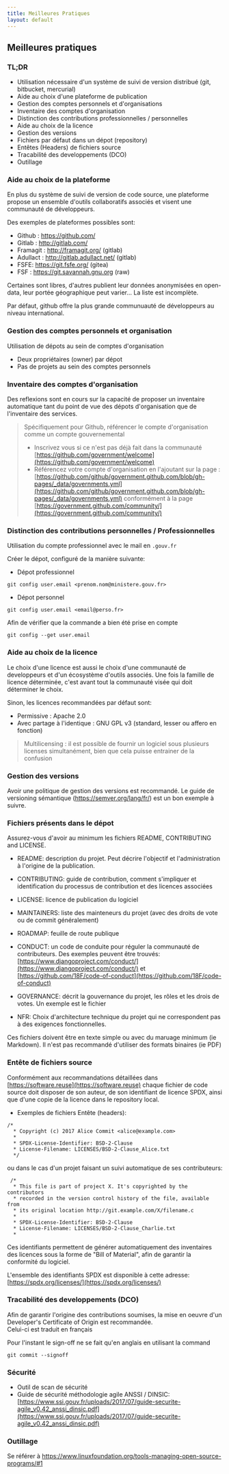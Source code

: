 ```yaml
---
title: Meilleures Pratiques
layout: default
---
```


## Meilleures pratiques

### TL;DR

* Utilisation nécessaire d'un système de suivi de version distribué (git, bitbucket, mercurial) 
* Aide au choix d'une plateforme de publication
* Gestion des comptes personnels et d'organisations
* Inventaire des comptes d'organisation
* Distinction des contributions professionnelles / personnelles
* Aide au choix de la licence
* Gestion des versions
* Fichiers par défaut dans un dépot (repository)
* Entêtes (Headers) de fichiers source
* Tracabilité des developpements (DCO)
* Outillage

### Aide au choix de la plateforme 

En plus du système de suivi de version de code source, une plateforme propose un ensemble d'outils collaboratifs associés et visent une communauté de développeurs.

Des exemples de plateformes possibles sont:
 * Github : https://github.com/
 * Gitlab : http://gitlab.com/
 * Framagit : http://framagit.org/ (gitlab)
 * Adullact : http://gitlab.adullact.net/ (gitlab)
 * FSFE: https://git.fsfe.org/ (gitea)
 * FSF : https://git.savannah.gnu.org (raw)

Certaines sont libres, d'autres publient leur données anonymisées en open-data, leur portée géographique peut varier... La liste est incomplète.

Par défaut, github offre la plus grande communuauté de développeurs au niveau international.

### Gestion des comptes personnels et organisation

Utilisation de dépots au sein de comptes d'organisation
 
 * Deux propriétaires (owner) par dépot
 * Pas de projets au sein des comptes personnels

### Inventaire des comptes d'organisation

Des reflexions sont en cours sur la capacité de proposer un inventaire automatique tant du point de vue des dépots
d'organisation que de l'inventaire des services.

 > Spécifiquement pour Github, référencer le compte d'organisation comme un compte gouvernemental
 >  * Inscrivez vous si ce n'est pas déjà fait dans la communauté [https://github.com/government/welcome](https://github.com/government/welcome)
 >  * Référencez votre compte d'organisation en l'ajoutant sur la page : [https://github.com/github/government.github.com/blob/gh-pages/_data/governments.yml](https://github.com/github/government.github.com/blob/gh-pages/_data/governments.yml) conformément à la page [https://government.github.com/community/](https://government.github.com/community/)

### Distinction des contributions personnelles / Professionnelles

Utilisation du compte professionnel avec le mail en ```.gouv.fr```

Créer le dépot, configuré de la manière suivante:

* Dépot professionnel

`git config user.email <prenom.nom@ministere.gouv.fr>`

* Dépot personnel

`git config user.email <email@perso.fr>`

Afin de vérifier que la commande a bien été prise en compte

`git config --get user.email`

### Aide au choix de la licence

Le choix d'une licence est aussi le choix d'une communauté de developpeurs et d'un écosystème d'outils associés. Une fois la famille de licence déterminée, c'est avant tout la communauté visée qui doit déterminer le choix.

Sinon, les licences recommandées par défaut sont:
  * Permissive : Apache 2.0
  * Avec partage à l'identique : GNU GPL v3 (standard, lesser ou affero en fonction)

 > Multilicensing : il est possible de fournir un logiciel sous plusieurs licenses simultanément, bien que cela puisse entrainer de la confusion

### Gestion des versions

Avoir une politique de gestion des versions est recommandé. Le guide de versioning sémantique (https://semver.org/lang/fr/) est un bon exemple à suivre.

### Fichiers présents dans le dépot

Assurez-vous d'avoir au minimum les fichiers README, CONTRIBUTING and LICENSE.

* README: description du projet. Peut décrire l'objectif et l'administration à l'origine de la publication.

* CONTRIBUTING: guide de contribution, comment s'impliquer et identification du processus de contribution et des licences associées

* LICENSE: licence de publication du logiciel

* MAINTAINERS: liste des mainteneurs du projet (avec des droits de vote ou de commit généralement)

* ROADMAP: feuille de route publique

* CONDUCT: un code de conduite pour réguler la communauté de contributeurs. Des exemples peuvent être trouvés:  [https://www.djangoproject.com/conduct/](https://www.djangoproject.com/conduct/) et [https://github.com/18F/code-of-conduct](https://github.com/18F/code-of-conduct)

* GOVERNANCE: décrit la gouvernance du projet, les rôles et les drois de votes. Un exemple est le fichier 

* NFR: Choix d'architecture technique du projet qui ne correspondent pas à des exigences fonctionnelles.

Ces fichiers doivent être en texte simple ou avec du maruage minimum (ie Markdown). Il n'est pas recommandé d'utiliser des formats binaires (ie PDF)

### Entête de fichiers source

Conformément aux recommandations détaillées dans [https://software.reuse](https://software.reuse) chaque fichier de code source
doit disposer de son auteur, de son identifiant de licence SPDX, ainsi que d'une copie de la licence dans le repository local.
  *  Exemples de fichiers Entête  (headers):

```
/*
  * Copyright (c) 2017 Alice Commit <alice@example.com>
  * 
  * SPDX-License-Identifier: BSD-2-Clause
  * License-Filename: LICENSES/BSD-2-Clause_Alice.txt
  */

```

ou dans le cas d'un projet faisant un suivi automatique de ses contributeurs:

```
 /*
  * This file is part of project X. It's copyrighted by the contributors
  * recorded in the version control history of the file, available from
  * its original location http://git.example.com/X/filename.c
  * 
  * SPDX-License-Identifier: BSD-2-Clause
  * License-Filename: LICENSES/BSD-2-Clause_Charlie.txt
  *
```

Ces identifiants permettent de générer automatiquement des inventaires des licences sous la forme de "Bill of Material", afin de
garantir la conformité du logiciel.

L'ensemble des identifiants SPDX est disponible à cette adresse: [https://spdx.org/licenses/](https://spdx.org/licenses/)

### Tracabilité des developpements (DCO)

Afin de garantir l'origine des contributions soumises, la mise en oeuvre d'un Developer's Certificate of Origin est recommandée.  
Celui-ci est traduit en français

Pour l'instant le sign-off ne se fait qu'en anglais en utilisant la command

`git commit --signoff`

### Sécurité

 * Outil de scan de sécurité
 * Guide de sécurité méthodologie agile ANSSI / DINSIC: [https://www.ssi.gouv.fr/uploads/2017/07/guide-securite-agile_v0.42_anssi_dinsic.pdf](https://www.ssi.gouv.fr/uploads/2017/07/guide-securite-agile_v0.42_anssi_dinsic.pdf)

### Outillage

Se référer à https://www.linuxfoundation.org/tools-managing-open-source-programs/#1 
